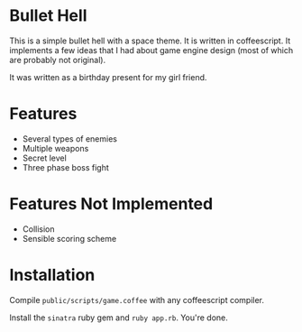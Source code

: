 Bullet Hell
=======

This is a simple bullet hell with a space theme. It is written in coffeescript. It implements a few ideas that I had about game engine design (most of which are probably not original).

It was written as a birthday present for my girl friend.

Features
=======

* Several types of enemies
* Multiple weapons
* Secret level
* Three phase boss fight


Features Not Implemented
========

* Collision
* Sensible scoring scheme


Installation
========

Compile `public/scripts/game.coffee` with any coffeescript compiler.

Install the `sinatra` ruby gem and `ruby app.rb`. You're done.
